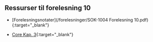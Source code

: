 ## Ressurser til forelesning 10

- [Forelesningsnotater](/forelesninger/SOK-1004 Forelesning 10.pdf){:target="_blank"}


- [Core Kap. 3](https://www.core-econ.org/the-economy/book/text/03.html){:target="_blank"}
